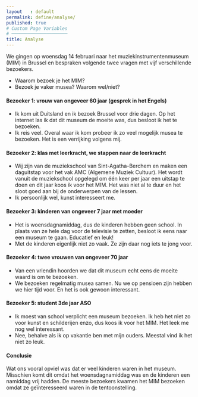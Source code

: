 ```yaml
---
layout   : default
permalink: define/analyse/
published: true
# Custom Page Variables
# ─────────────────────
title: Analyse
---
```



We gingen op woensdag 14 februari naar het muziekinstrumentenmuseum (MIM) in Brussel en bespraken volgende twee vragen met vijf verschillende bezoekers. 

- Waarom bezoek je het MIM? 
- Bezoek je vaker musea? Waarom wel/niet?


#### Bezoeker 1: vrouw van ongeveer 60 jaar (gesprek in het Engels)


- Ik kom uit Duitsland en ik bezoek Brussel voor drie dagen. Op het internet las ik dat dit museum de moeite was, dus besloot ik het te bezoeken. 
- Ik reis veel. Overal waar ik kom probeer ik zo veel mogelijk musea te bezoeken. Het is een verrijking volgens mij. 



#### Bezoeker 2: klas met leerkracht, we stappen naar de leerkracht 

- Wij zijn van de muziekschool van Sint-Agatha-Berchem en maken een daguitstap voor het vak AMC (Algemene Muziek Cultuur). Het wordt vanuit de muziekschool opgelegd om één keer per jaar een uitstap te doen en dit jaar koos ik voor het MIM. Het was niet al te duur en het sloot goed aan bij de onderwerpen van de lessen. 
- Ik persoonlijk wel, kunst interesseert me. 

#### Bezoeker 3: kinderen van ongeveer 7 jaar met moeder


- Het is woensdagnamiddag, dus de kinderen hebben geen school. In plaats van ze hele dag voor de televisie te zetten, besloot ik eens naar een museum te gaan. Educatief en leuk! 
- Met de kinderen eigenlijk niet zo vaak. Ze zijn daar nog iets te jong voor. 


#### Bezoeker 4: twee vrouwen van ongeveer 70 jaar  

- Van een vriendin hoorden we dat dit museum echt eens de moeite waard is om te bezoeken.
- We bezoeken regelmatig musea samen. Nu we op pensioen zijn hebben we hier tijd voor. En het is ook gewoon interessant. 


#### Bezoeker 5: student 3de jaar ASO   

- Ik moest van school verplicht een museum bezoeken. Ik heb het niet zo voor kunst en schilderijen enzo, dus koos ik voor het MIM. Het leek me nog wel interessant. 
- Nee, behalve als ik op vakantie ben met mijn ouders. Meestal vind ik het niet zo leuk.


#### Conclusie

Wat ons vooral opviel was dat er veel kinderen waren in het museum. Misschien komt dit omdat het woensdagnamiddag was en de kinderen een namiddag vrij hadden. De meeste bezoekers kwamen het MIM bezoeken omdat ze geïnteresseerd waren in de tentoonstelling.





